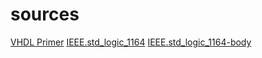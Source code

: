 # sources
[VHDL Primer][1]
[IEEE.std_logic_1164][2]
[IEEE.std_logic_1164-body][3]

[1]: http://www.seas.upenn.edu/~ese171/vhdl/vhdl_primer.html
[2]: https://standards.ieee.org/downloads/1076/1076.2-1996/std_logic_1164.vhdl
[3]: https://standards.ieee.org/downloads/1076/1076.2-1996/std_logic_1164-body.vhdl